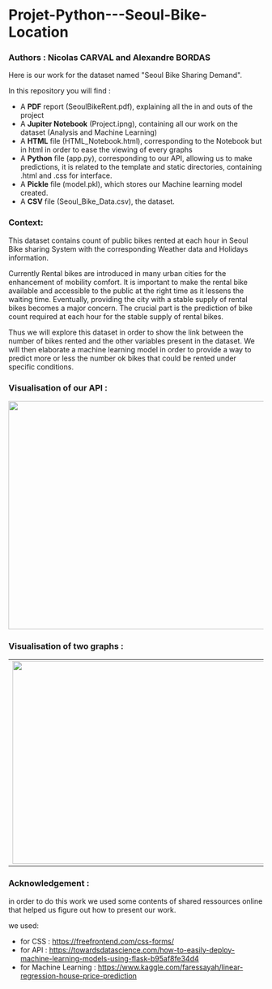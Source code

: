 # Projet-Python---Seoul-Bike-Location
### Authors : **Nicolas CARVAL** and **Alexandre BORDAS**

Here is our work for the dataset named "Seoul Bike Sharing Demand".

In this repository you will find :

- A **PDF** report (SeoulBikeRent.pdf), explaining all the in and outs of the project
- A **Jupiter Notebook** (Project.ipng), containing all our work on the dataset (Analysis and Machine Learning)
- A **HTML** file (HTML_Notebook.html), corresponding to the Notebook but in html in order to ease the viewing of every graphs
- A **Python** file (app.py), corresponding to our API, allowing us to make predictions, it is related to the template and static directories, containing .html and .css for interface.
- A **Pickle** file (model.pkl), which stores our Machine learning model created.
- A **CSV** file (Seoul_Bike_Data.csv), the dataset.

### Context:
This dataset contains count of public bikes rented at each hour in Seoul Bike sharing System with the corresponding Weather data and Holidays information.

Currently Rental bikes are introduced in many urban cities for the enhancement of mobility comfort. It is important to make the rental bike available and accessible to the public at the right time as it lessens the waiting time. Eventually, providing the city with a stable supply of rental bikes becomes a major concern. The crucial part is the prediction of bike count required at each hour for the stable supply of rental bikes.

Thus we will explore this dataset in order to show the link between the number of bikes rented and the other variables present in the dataset. We will then elaborate a machine learning model in order to provide a way to predict more or less the number ok bikes that could be rented under specific conditions.

### Visualisation of our API :

<img src="https://user-images.githubusercontent.com/84092005/147832957-acc81343-9227-427a-9971-14f960158343.png" width="600" height="450">

###  Visualisation of two graphs :

<table>
  <tr>
    <td>
      <img src="https://user-images.githubusercontent.com/84092005/147833281-6052e5ff-8161-4a68-9731-b35c5ee60e70.png" width="550" height="400">
    </td>
    <td>
      <img src="https://user-images.githubusercontent.com/84092005/147833073-e362f2be-3db7-41f8-aa05-6529aa169607.png" width="550" height="400">
    </td>
  </tr>
</table>

### Acknowledgement : 
in order to do this work we used some contents of shared ressources online that helped us figure out how to present our work.

we used:
- for CSS :  https://freefrontend.com/css-forms/
- for API : https://towardsdatascience.com/how-to-easily-deploy-machine-learning-models-using-flask-b95af8fe34d4
- for Machine Learning : https://www.kaggle.com/faressayah/linear-regression-house-price-prediction

